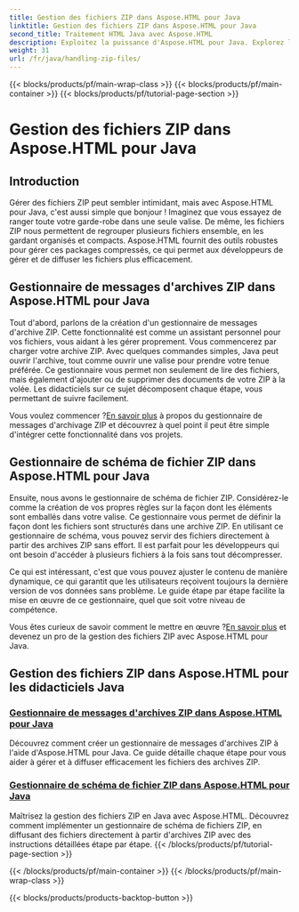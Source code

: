 ```yaml
---
title: Gestion des fichiers ZIP dans Aspose.HTML pour Java
linktitle: Gestion des fichiers ZIP dans Aspose.HTML pour Java
second_title: Traitement HTML Java avec Aspose.HTML
description: Exploitez la puissance d'Aspose.HTML pour Java. Explorez les didacticiels sur la gestion des fichiers ZIP et apprenez les techniques essentielles pour gérer efficacement les archives ZIP.
weight: 31
url: /fr/java/handling-zip-files/
---
```


{{< blocks/products/pf/main-wrap-class >}}
{{< blocks/products/pf/main-container >}}
{{< blocks/products/pf/tutorial-page-section >}}

# Gestion des fichiers ZIP dans Aspose.HTML pour Java

## Introduction

Gérer des fichiers ZIP peut sembler intimidant, mais avec Aspose.HTML pour Java, c'est aussi simple que bonjour ! Imaginez que vous essayez de ranger toute votre garde-robe dans une seule valise. De même, les fichiers ZIP nous permettent de regrouper plusieurs fichiers ensemble, en les gardant organisés et compacts. Aspose.HTML fournit des outils robustes pour gérer ces packages compressés, ce qui permet aux développeurs de gérer et de diffuser les fichiers plus efficacement.

## Gestionnaire de messages d'archives ZIP dans Aspose.HTML pour Java

Tout d'abord, parlons de la création d'un gestionnaire de messages d'archive ZIP. Cette fonctionnalité est comme un assistant personnel pour vos fichiers, vous aidant à les gérer proprement. Vous commencerez par charger votre archive ZIP. Avec quelques commandes simples, Java peut ouvrir l'archive, tout comme ouvrir une valise pour prendre votre tenue préférée. Ce gestionnaire vous permet non seulement de lire des fichiers, mais également d'ajouter ou de supprimer des documents de votre ZIP à la volée. Les didacticiels sur ce sujet décomposent chaque étape, vous permettant de suivre facilement. 

 Vous voulez commencer ?[En savoir plus](./zip-archive-message-handler/) à propos du gestionnaire de messages d'archivage ZIP et découvrez à quel point il peut être simple d'intégrer cette fonctionnalité dans vos projets.

## Gestionnaire de schéma de fichier ZIP dans Aspose.HTML pour Java

Ensuite, nous avons le gestionnaire de schéma de fichier ZIP. Considérez-le comme la création de vos propres règles sur la façon dont les éléments sont emballés dans votre valise. Ce gestionnaire vous permet de définir la façon dont les fichiers sont structurés dans une archive ZIP. En utilisant ce gestionnaire de schéma, vous pouvez servir des fichiers directement à partir des archives ZIP sans effort. Il est parfait pour les développeurs qui ont besoin d'accéder à plusieurs fichiers à la fois sans tout décompresser. 

Ce qui est intéressant, c'est que vous pouvez ajuster le contenu de manière dynamique, ce qui garantit que les utilisateurs reçoivent toujours la dernière version de vos données sans problème. Le guide étape par étape facilite la mise en œuvre de ce gestionnaire, quel que soit votre niveau de compétence. 

 Vous êtes curieux de savoir comment le mettre en œuvre ?[En savoir plus](./zip-file-schema-handler/) et devenez un pro de la gestion des fichiers ZIP avec Aspose.HTML pour Java.

## Gestion des fichiers ZIP dans Aspose.HTML pour les didacticiels Java
### [Gestionnaire de messages d'archives ZIP dans Aspose.HTML pour Java](./zip-archive-message-handler/)
Découvrez comment créer un gestionnaire de messages d'archives ZIP à l'aide d'Aspose.HTML pour Java. Ce guide détaille chaque étape pour vous aider à gérer et à diffuser efficacement les fichiers des archives ZIP.
### [Gestionnaire de schéma de fichier ZIP dans Aspose.HTML pour Java](./zip-file-schema-handler/)
Maîtrisez la gestion des fichiers ZIP en Java avec Aspose.HTML. Découvrez comment implémenter un gestionnaire de schéma de fichiers ZIP, en diffusant des fichiers directement à partir d'archives ZIP avec des instructions détaillées étape par étape.
{{< /blocks/products/pf/tutorial-page-section >}}

{{< /blocks/products/pf/main-container >}}
{{< /blocks/products/pf/main-wrap-class >}}

{{< blocks/products/products-backtop-button >}}
